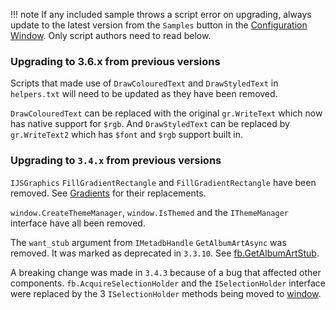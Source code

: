 !!! note
	If any included sample throws a script error on upgrading, always update
	to the latest version from the `Samples` button in the [Configuration
	Window](../configuration-window.md). Only script authors need to read below.

### Upgrading to 3.6.x from previous versions
Scripts that made use of `DrawColouredText` and `DrawStyledText` in `helpers.txt`
will need to be updated as they have been removed.

`DrawColouredText` can be replaced with the original `gr.WriteText` which now has native
support for `$rgb`. And `DrawStyledText` can be replaced by `gr.WriteText2` which has `$font`
and `$rgb` support built in.

### Upgrading to `3.4.x` from previous versions
`IJSGraphics` `FillGradientRectangle` and `FillGradientRectangle` have been removed. See
[Gradients](../guides/gradients.md) for their replacements.

`window.CreateThemeManager`, `window.IsThemed` and the `IThemeManager` interface have
all been removed.

The `want_stub` argument from `IMetadbHandle` `GetAlbumArtAsync` was removed. It was marked
as deprecated in `3.3.10`. See [fb.GetAlbumArtStub](../namespaces/fb.md#fbgetalbumartstubart_id).

A breaking change was made in `3.4.3` because of a bug that affected other components.
`fb.AcquireSelectionHolder` and the `ISelectionHolder` interface were replaced by
the 3 `ISelectionHolder` methods being moved to [window](../namespaces/window.md).
